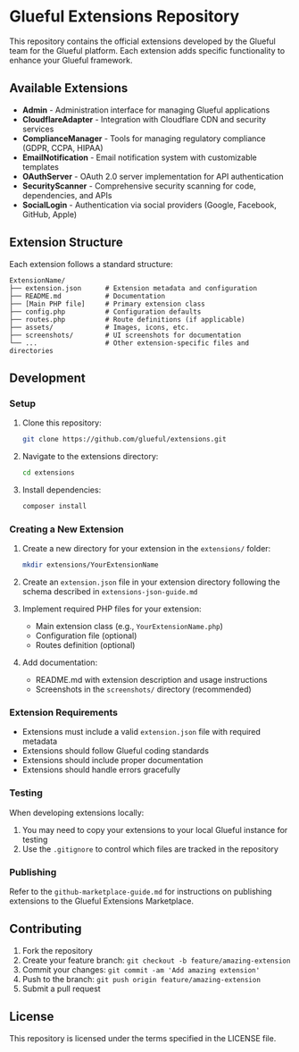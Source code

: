 # Glueful Extensions Repository

This repository contains the official extensions developed by the Glueful team for the Glueful platform. Each extension adds specific functionality to enhance your Glueful framework.

## Available Extensions

- **Admin** - Administration interface for managing Glueful applications
- **CloudflareAdapter** - Integration with Cloudflare CDN and security services
- **ComplianceManager** - Tools for managing regulatory compliance (GDPR, CCPA, HIPAA)
- **EmailNotification** - Email notification system with customizable templates
- **OAuthServer** - OAuth 2.0 server implementation for API authentication
- **SecurityScanner** - Comprehensive security scanning for code, dependencies, and APIs
- **SocialLogin** - Authentication via social providers (Google, Facebook, GitHub, Apple)

## Extension Structure

Each extension follows a standard structure:

```
ExtensionName/
├── extension.json      # Extension metadata and configuration
├── README.md           # Documentation
├── [Main PHP file]     # Primary extension class
├── config.php          # Configuration defaults
├── routes.php          # Route definitions (if applicable)
├── assets/             # Images, icons, etc.
├── screenshots/        # UI screenshots for documentation
└── ...                 # Other extension-specific files and directories
```

## Development

### Setup

1. Clone this repository:
   ```bash
   git clone https://github.com/glueful/extensions.git
   ```

2. Navigate to the extensions directory:
   ```bash
   cd extensions
   ```

3. Install dependencies:
   ```bash
   composer install
   ```

### Creating a New Extension

1. Create a new directory for your extension in the `extensions/` folder:
   ```bash
   mkdir extensions/YourExtensionName
   ```

2. Create an `extension.json` file in your extension directory following the schema described in `extensions-json-guide.md`

3. Implement required PHP files for your extension:
   - Main extension class (e.g., `YourExtensionName.php`)
   - Configuration file (optional)
   - Routes definition (optional)

4. Add documentation:
   - README.md with extension description and usage instructions
   - Screenshots in the `screenshots/` directory (recommended)

### Extension Requirements

- Extensions must include a valid `extension.json` file with required metadata
- Extensions should follow Glueful coding standards
- Extensions should include proper documentation
- Extensions should handle errors gracefully

### Testing

When developing extensions locally:

1. You may need to copy your extensions to your local Glueful instance for testing
2. Use the `.gitignore` to control which files are tracked in the repository

### Publishing

Refer to the `github-marketplace-guide.md` for instructions on publishing extensions to the Glueful Extensions Marketplace.

## Contributing

1. Fork the repository
2. Create your feature branch: `git checkout -b feature/amazing-extension`
3. Commit your changes: `git commit -am 'Add amazing extension'`
4. Push to the branch: `git push origin feature/amazing-extension`
5. Submit a pull request

## License

This repository is licensed under the terms specified in the LICENSE file.